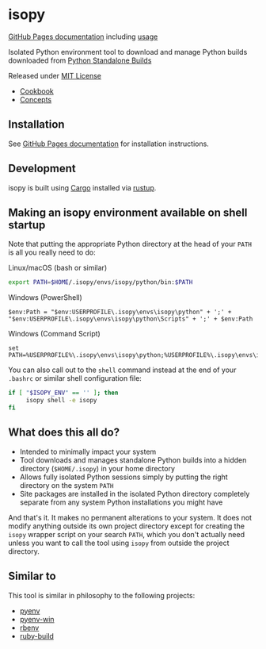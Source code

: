 # isopy

[GitHub Pages documentation][github-pages] including [usage][usage]

Isolated Python environment tool to download and manage Python builds
downloaded from [Python Standalone Builds][python-build-standalone-releases]

Released under [MIT License](LICENSE)

* [Cookbook](COOKBOOK.md)
* [Concepts](CONCEPTS.md)

## Installation

See [GitHub Pages documentation][github-pages] for installation instructions.

## Development

isopy is built using [Cargo][cargo-book] installed via [rustup][rustup].

## Making an isopy environment available on shell startup

Note that putting the appropriate Python directory at the head of your
`PATH` is all you really need to do:

Linux/macOS (bash or similar)

```bash
export PATH=$HOME/.isopy/envs/isopy/python/bin:$PATH
```

Windows (PowerShell)

```pwsh
$env:Path = "$env:USERPROFILE\.isopy\envs\isopy\python" + ';' + "$env:USERPROFILE\.isopy\envs\isopy\python\Scripts" + ';' + $env:Path
```

Windows (Command Script)

```pwsh
set PATH=%USERPROFILE%\.isopy\envs\isopy\python;%USERPROFILE%\.isopy\envs\isopy\python\Scripts;%PATH%
```

You can also call out to the `shell` command instead at the end of your
`.bashrc` or similar shell configuration file:

```bash
if [ "$ISOPY_ENV" == '' ]; then
     isopy shell -e isopy
fi
```

## What does this all do?

* Intended to minimally impact your system
* Tool downloads and manages standalone Python builds into a hidden
directory (`$HOME/.isopy`) in your home directory
* Allows fully isolated Python sessions simply by putting the right
directory on the system `PATH`
* Site packages are installed in the isolated Python directory
completely separate from any system Python installations you might have

And that's it. It makes no permanent alterations to your system. It does
not modify anything outside its own project directory except for
creating the `isopy` wrapper script on your search `PATH`, which you
don't actually need unless you want to call the tool using `isopy` from
outside the project directory.

## Similar to

This tool is similar in philosophy to the following projects:

* [pyenv][pyenv]
* [pyenv-win][pyenv-win]
* [rbenv][rbenv]
* [ruby-build][ruby-build]

[cargo-book]: https://doc.rust-lang.org/cargo/
[github-pages]: https://rcook.github.io/isopy/
[pyenv]: https://github.com/pyenv/pyenv
[pyenv-win]: https://github.com/pyenv-win/pyenv-win
[python-build-standalone-releases]: https://github.com/indygreg/python-build-standalone/releases
[rbenv]: https://github.com/rbenv/rbenv
[ruby-build]: https://github.com/rbenv/ruby-build
[rustup]: https://rustup.rs/
[usage]: https://rcook.github.io/isopy/usage
